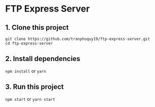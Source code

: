 # FTP Express Server

## 1. Clone this project

```shell
git clone https://github.com/tranphuquy19/ftp-express-server.git
cd ftp-express-server
```

## 2. Install dependencies

```npm install``` or ```yarn```

## 3. Run this project

```npm start``` or ```yarn start```
